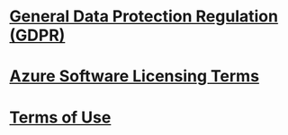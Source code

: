 
# [General Data Protection Regulation (GDPR)](gdpr.md)
# [Azure Software Licensing Terms](/legal/information-protection/software-license-terms)
# [Terms of Use](/legal/termsofuse)

<!--## [Basque](software-license-terms-eu-es.md)-->
<!--## [Bulgarian](software-license-terms-bg-bg.md)-->
<!--## [Catalan ](software-license-terms-ca-es.md)-->
<!--## [Chinese - Simplified](software-license-terms-zh-tw.md)-->
<!--## [Chinese - Traditional](software-license-terms-zh-cn.md)-->
<!--## [Croatian](software-license-terms-hr-hr.md)-->
<!--## [Czech](software-license-terms-cs-cz.md)-->
<!--## [Danish](software-license-terms-da-dk.md)-->
<!--## [Dutch](software-license-terms-nl-nl.md)-->
<!--## [Estonian](software-license-terms-et-ee.md)-->
<!--## [Finnish](software-license-terms-fi-fi.md)-->
<!--## [French](software-license-terms-fr-fr.md)-->
<!--## [Galician](software-license-terms-gl-es.md)-->
<!--## [German](software-license-terms-de-de.md)-->
<!--## [Greek](software-license-terms-el-gr.md)-->
<!--## [Hindi](software-license-terms-hi-in.md)-->
<!--## [Hungarian](software-license-terms-hu-hu.md)-->
<!--## [Indonesian](software-license-terms-id-id.md)-->
<!--## [Italian](software-license-terms-it-it.md)-->
<!--## [Japanese](software-license-terms-ja-jp.md)-->
<!--## [Kazakh](software-license-terms-kk-kz.md)-->
<!--## [Korean](software-license-terms-ko-kr.md)-->
<!--## [Latvian](software-license-terms-lv-lv.md)-->
<!--## [Lithuanian](software-license-terms-lt-lt.md)-->
<!--## [Malay](software-license-terms-ms-my.md)-->
<!--## [Norwegian](software-license-terms-nb-no.md)-->
<!--## [Polish](software-license-terms-pl-pl.md)-->
<!--## [Portuguese - Brazil](software-license-terms-pt-br.md)-->
<!--## [Portuguese - Portugal](software-license-terms-pt-pt.md)-->
<!--## [Romanian](software-license-terms-ro-ro.md)-->
<!--## [Russian](software-license-terms-ru-ru.md)-->
<!--## [Serbian - Cyrillic](software-license-terms-cy-sr-sp.md)-->
<!--## [Serbian - Latin](software-license-terms-lt-sr-sp.md)-->
<!--## [Slovak](software-license-terms-sk-sk.md)-->
<!--## [Slovenian](software-license-terms-sl-si.md)-->
<!--## [Spanish](software-license-terms-es-es.md)-->
<!--## [Swedish](software-license-terms-sv-se.md)-->
<!--## [Thai](software-license-terms-th-th.md)-->
<!--## [Turkish](software-license-terms-tr-tr.md)-->
<!--## [Ukrainian](software-license-terms-uk-ua.md)-->
<!--## [Valencian](software-license-terms-val.md)-->
<!--## [Vietnamese](software-license-terms-vi-vn.md)-->
